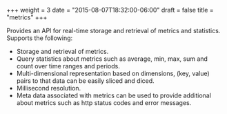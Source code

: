 +++
weight = 3
date = "2015-08-07T18:32:00-06:00"
draft = false
title = "metrics"
+++

Provides an API for real-time storage and retrieval of metrics and statistics. <!--more--> Supports the following:

* Storage and retrieval of metrics.
* Query statistics about metrics such as average, min, max, sum and count over time ranges and periods.
* Multi-dimensional representation based on dimensions, (key, value) pairs to that data can be easily sliced and diced.
* Millisecond resolution.
* Meta data associated with metrics can be used to provide additional about metrics such as http status codes and error messages.
